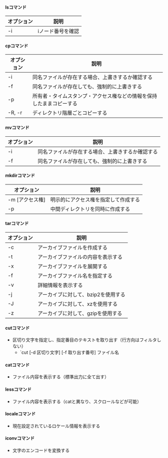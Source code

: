 
#### lsコマンド

|オプション|説明|
|-|-|
|-i|iノード番号を確認|

#### cpコマンド

|オプション|説明|
|-|-|
|-i|同名ファイルが存在する場合、上書きするか確認する|
|-f|同名ファイルが存在しても、強制的に上書きする|
|-p|所有者・タイムスタンプ・アクセス権などの情報を保持したままコピーする|
|-R, -r|ディレクトリ階層ごとコピーする|

#### mvコマンド

|オプション|説明|
|-|-|
|-i|同名ファイルが存在する場合、上書きするか確認する|
|-f|同名ファイルが存在しても、強制的に上書きする|

#### mkdirコマンド

|オプション|説明|
|-|-|
|-m [アクセス権] |明示的にアクセス権を指定して作成する|
|-p|中間ディレクトリを同時に作成する|

#### tarコマンド

|オプション|説明|
|-|-|
|-c|アーカイブファイルを作成する|
|-t|アーカイブファイルの内容を表示する|
|-x|アーカイブファイルを展開する|
|-f|アーカイブファイル名を指定する|
|-v|詳細情報を表示する|
|-j|アーカイブに対して、bzip2を使用する|
|-J|アーカイブに対して、xzを使用する|
|-z|アーカイブに対して、gzipを使用する|

#### cutコマンド

- 区切り文字を指定し、指定番目のテキストを取り出す（行方向はフィルタしない）
  - `cut [-d 区切り文字] [-f 取り出す番号] ファイル名

#### catコマンド
- ファイル内容を表示する（標準出力に全て出す）

#### lessコマンド
- ファイル内容を表示する（catと異なり、スクロールなどが可能）

#### localeコマンド
- 現在設定されているロケール情報を表示する

#### iconvコマンド
- 文字のエンコードを変換する
